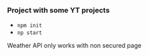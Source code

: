 ### Project with some YT projects

* `npm init`
* `np start`

Weather API only works with non secured page
